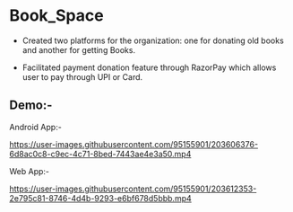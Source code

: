 # Book_Space

- Created two platforms for the organization: one for donating old books and another for getting Books.


- Facilitated payment donation feature through RazorPay which allows user to pay through UPI or Card.
## Demo:-

Android App:-


https://user-images.githubusercontent.com/95155901/203606376-6d8ac0c8-c9ec-4c71-8bed-7443ae4e3a50.mp4

Web App:-

https://user-images.githubusercontent.com/95155901/203612353-2e795c81-8746-4d4b-9293-e6bf678d5bbb.mp4


